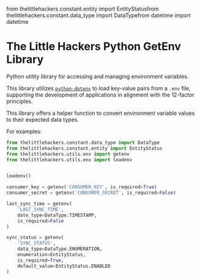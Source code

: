 from thelittlehackers.constant.entity import EntityStatusfrom thelittlehackers.constant.data_type import DataTypefrom datetime import datetime

# The Little Hackers Python GetEnv Library
Python utility library for accessing and managing environment variables.

This library utilizes [`python-dotenv`](https://github.com/theskumar/python-dotenv) to load key-value pairs from a `.env` file, supporting the development of applications in alignment with the 12-factor principles.

This library offers a helper function to convert environment variable values to their expected data types.

For examples:

```python
from thelittlehackers.constant.data_type import DataType
from thelittlehackers.constant.entity import EntityStatus
from thelittlehackers.utils.env import getenv
from thelittlehackers.utils.env import loadenv


loadenv()

consumer_key = getenv('CONSUMER_KEY', is_required=True)
consumer_secret = getenv('CONSUMER_SECRET', is_required=False)

last_sync_time = getenv(
    'LAST_SYNC_TIME',
    date_type=DataType.TIMESTAMP, 
    is_required=False
)

sync_status = getenv(
    'SYNC_STATUS',
    data_type=DataType.ENUMERATION, 
    enumeration=EntityStatus,
    is_required=True,
    default_value=EntityStatus.ENABLED
)
```
